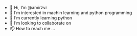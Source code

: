 - 👋 Hi, I’m @amirzvr
- 👀 I’m interested in machin learning and python programming
- 🌱 I’m currently learning python
- 💞️ I’m looking to collaborate on 
- 📫 How to reach me ...

<!---
amirzvr/amirzvr is a ✨ special ✨ repository because its `README.md` (this file) appears on your GitHub profile.
You can click the Preview link to take a look at your changes.
--->
